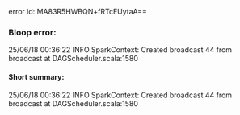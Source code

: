 error id: MA83R5HWBQN+fRTcEUytaA==
### Bloop error:

25/06/18 00:36:22 INFO SparkContext: Created broadcast 44 from broadcast at DAGScheduler.scala:1580
#### Short summary: 

25/06/18 00:36:22 INFO SparkContext: Created broadcast 44 from broadcast at DAGScheduler.scala:1580